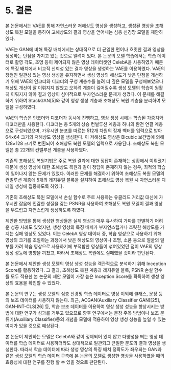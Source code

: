 # 5. 결론

본 논문에서는 VAE를 통해 자연스러운 저해상도 영상을 생성하고, 생성된 영상을 초해상도 복원 모델을 통하여 고해상도의 결과 영상을 얻어내는 심층 신경망 모델을 제안하였다. 

VAE는 GAN에 비해 특징 배치에서는 상대적으로 더 균일한 편이나 흐릿한 결과 영상을 생성하는 단점을 가지고 있는 것으로 알려져 있다. 본 논문의 모델 학습에서는 학습 데이터로 촬영 각도, 조명 등이 제어되지 않은 영상 데이터셋인 CelebA을 사용하였기 때문에 특징 배치에서 비교적 신뢰성 있는 결과 영상을 생성하는 VAE를 이용하였다.
VAE의 장점인 일관성 있는 영상 생성을 유지하면서 생성 영상의 해상도가 낮은 단점을 개선하기 위해 VAE의 인코더와 디코더의 구성 계층수를 늘려 더 깊은 모델을 구성해보았으나 해상도 개선이 잘 이뤄지지 않았고 오히려 계층이 깊어질수록 생성 모델의 학습이 원활히 이뤄지지 않아 결과 영상이 심미적으로 부자연스러운 문제가 생겼다. 이 문제를 해결하기 위하여 StackGAN[5]와 같이 영상 생성 계층과 초해상도 복원 계층을 분리하여 모델을 구성하였다. 

VAE의 학습은 인코더와 디코더가 동시에 진행하고, 영상 생성 시에는 학습된 가중치와 디코더만을 사용한다. 디코더는 총 5개의 상승 컨벌루션 계층과 하나의 완전 연결 계층으로 구성되었으며, 가우시안 분포를 따르는 512개 차원의 잠재 벡터를 입력으로 받아 64×64 크기의 저해상도 영상을 생성한다. 이 저해상도 영상은 Bicubic 보간법에 의해 128×128 크기로 변환되어 초해상도 복원 모델의 입력으로 사용된다. 초해상도 복원 모델은 총 22개의 컨벌루션 계층을 사용하였다.

기존의 초해상도 복원기법은 주로 복원 결과에 대한 정답이 존재하는 상황에서 이뤄졌기 때문에 생성 영상에 대한 초해상도 복원과 같이 정답이 존재하지 않는 경우, 최적의 학습이 일어나지 않는 문제가 있었다. 이러한 문제를 해결하기 위하여 초해상도 복원 모델의 컨벌루션 계층에 5개의 레지듀얼 블록을  설치하여 초해상도 영상 복원 시 자연스러운 디테일 생성에 집중하도록 하였다.

기존의 초해상도 복원 모델에서 손실 함수로 주로 사용하는 유클리드 거리값 대신에 가우시안 잡음에 민감한 성질을 갖는 PSNR을 사용하여 초해상도 복원 모델이 결과 영상을 부드럽고 자연스럽게 생성하도록 하였다.

제안한 방법을 통해 생성한 영상들은 실제 영상과 매우 유사하여 가짜를 판별하기 어려운 성공 사례도 있었지만, 생성 영상의 특징 배치가 부자연스럽거나 흐릿한 해상도를 가지는 실패 영상도 있었다. 이는 CelebA 영상 데이터 중, 학습 영상으로 사용하기 위해 영상의 크기를 조절하는 과정에서 낮은 해상도의 영상이나 조명, 소품 등으로 얼굴의 일부를 가려 학습 영상으로 사용하기에 부적합한 영상들이 섞여있었던 점이 VAE의 영상 생성 성능에 영향을 끼쳤고, 따라서 초해상도 복원에도 실패했을 것이라 판단된다.

본 논문에서 제안한 생성 모델의 영상 생성 성능을 객관적으로 분석하기 위해 Inception Score를 활용하였다. 그 결과, 초해상도 복원 계층과 레지듀얼 블록, PSNR 손실 함수를 모두 적용한 본 논문의 제안 모델이 가장 높은 Inception Score를 획득하여 생성 영상의 효용을 확인할 수 있었다.

본 논문의 연구는 생성 모델의 심층 신경망 학습 데이터로 영상 이외에 클래스, 문장 등의 보조 데이터를 사용하지 않는다. 최근, ACGAN(Auxiliary Classifier GAN)[25], GAN-INT-CLS[26] 등, 학습 보조 데이터를 이용하여 영상 생성 성능을 향상시키는 방법에 대한 연구가 성과를 거두고 있으므로 향후 연구에서는 문장 주목 방법이나 보조 분류기(Auxiliary Classifier)등의 개념을 모델에 적용하여 영상 생성 성능을 높일 수 있는 여지가 있을 것으로 예상된다.

본 논문이 제안하는 모델은 CelebA와 같이 정제되어 있지 않고 다양성을 띄는 영상 데이터를 학습 데이터로 사용하더라도 상대적으로 일관되고 균일한 분포의 결과 영상을 생성한다. 따라서 학습 데이터에 따라 생성 영상의 특징 배치 정확도가 좌우되는 GAN과 같은 생성 모델의 학습 데이터 구축에 본 논문의 모델로 생성한 영상을 사용하였을 때의 효용성에 대한 연구를 진행 할 수 있을 것으로 판단된다.
